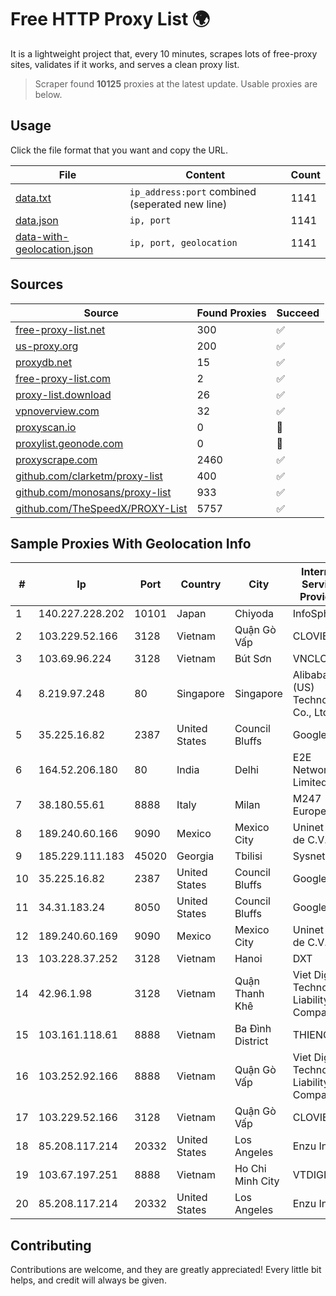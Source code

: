 
# Free HTTP Proxy List 🌍

It is a lightweight project that, every 10 minutes, scrapes lots of free-proxy sites, validates if it works, and serves a clean proxy list.


> Scraper found **10125** proxies at the latest update. Usable proxies are below.

## Usage

Click the file format that you want and copy the URL.


|File|Content|Count|
|----|-------|-----|
|[data.txt](https://raw.githubusercontent.com/themiralay/Proxy-List-World/master/data.txt)|`ip_address:port` combined (seperated new line)|1141|
|[data.json](https://raw.githubusercontent.com/themiralay/Proxy-List-World/master/data.json)|`ip, port`|1141|
|[data-with-geolocation.json](https://raw.githubusercontent.com/themiralay/Proxy-List-World/master/data-with-geolocation.json)|`ip, port, geolocation`|1141|

## Sources

|Source|Found Proxies|Succeed|
|------|-------------|-------|
|[free-proxy-list.net](https://free-proxy-list.net)|300|✅|
|[us-proxy.org](https://www.us-proxy.org)|200|✅|
|[proxydb.net](http://proxydb.net)|15|✅|
|[free-proxy-list.com](https://free-proxy-list.com/?page=&port=&type%5B%5D=http&type%5B%5D=https&up_time=0&search=Search)|2|✅|
|[proxy-list.download](https://www.proxy-list.download/HTTP)|26|✅|
|[vpnoverview.com](https://vpnoverview.com/privacy/anonymous-browsing/free-proxy-servers)|32|✅|
|[proxyscan.io](https://www.proxyscan.io)|0|🚫|
|[proxylist.geonode.com](https://proxylist.geonode.com/api/proxy-list?limit=300&page=1&sort_by=lastChecked&sort_type=desc&protocols=http,https)|0|🚫|
|[proxyscrape.com](https://api.proxyscrape.com/v2/?request=displayproxies&protocol=http&timeout=10000&country=all&ssl=all&anonymity=all)|2460|✅|
|[github.com/clarketm/proxy-list](https://raw.githubusercontent.com/clarketm/proxy-list/master/proxy-list-raw.txt)|400|✅|
|[github.com/monosans/proxy-list](https://raw.githubusercontent.com/monosans/proxy-list/main/proxies/http.txt)|933|✅|
|[github.com/TheSpeedX/PROXY-List](https://raw.githubusercontent.com/TheSpeedX/PROXY-List/master/http.txt)|5757|✅|


## Sample Proxies With Geolocation Info

|#|Ip|Port|Country|City|Internet Service Provider|
|-|--|----|-------|----|-------------------------|
|1|140.227.228.202|10101|Japan|Chiyoda|InfoSphere|
|2|103.229.52.166|3128|Vietnam|Quận Gò Vấp|CLOVIET|
|3|103.69.96.224|3128|Vietnam|Bút Sơn|VNCLOUD|
|4|8.219.97.248|80|Singapore|Singapore|Alibaba (US) Technology Co., Ltd.|
|5|35.225.16.82|2387|United States|Council Bluffs|Google LLC|
|6|164.52.206.180|80|India|Delhi|E2E Networks Limited|
|7|38.180.55.61|8888|Italy|Milan|M247 Europe SRL|
|8|189.240.60.166|9090|Mexico|Mexico City|Uninet S.A. de C.V.|
|9|185.229.111.183|45020|Georgia|Tbilisi|Sysnet LLC|
|10|35.225.16.82|2387|United States|Council Bluffs|Google LLC|
|11|34.31.183.24|8050|United States|Council Bluffs|Google LLC|
|12|189.240.60.169|9090|Mexico|Mexico City|Uninet S.A. de C.V.|
|13|103.228.37.252|3128|Vietnam|Hanoi|DXT|
|14|42.96.1.98|3128|Vietnam|Quận Thanh Khê|Viet Digital Technology Liability Company|
|15|103.161.118.61|8888|Vietnam|Ba Đình District|THIENCO|
|16|103.252.92.166|8888|Vietnam|Quận Gò Vấp|Viet Digital Technology Liability Company|
|17|103.229.52.166|3128|Vietnam|Quận Gò Vấp|CLOVIET|
|18|85.208.117.214|20332|United States|Los Angeles|Enzu Inc|
|19|103.67.197.251|8888|Vietnam|Ho Chi Minh City|VTDIGITAL|
|20|85.208.117.214|20332|United States|Los Angeles|Enzu Inc|



## Contributing

Contributions are welcome, and they are greatly appreciated! Every
little bit helps, and credit will always be given.

